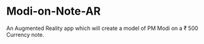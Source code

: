 # Modi-on-Note-AR
An Augmented Reality app which will create a model of PM Modi on a ₹ 500 Currency note.
